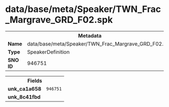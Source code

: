 <h1>data/base/meta/Speaker/TWN_Frac_Margrave_GRD_F02.spk</h1><table><tr><th colspan="100%">Metadata</th></tr><tr><td><b>Name</b></td><td>data/base/meta/Speaker/TWN_Frac_Margrave_GRD_F02.spk</td></tr><tr><td><b>Type</b></td><td>SpeakerDefinition</td></tr><tr><td><b>SNO ID</b></td><td>946751</td></tr></table>

<table><tr><th colspan="100%">Fields</th></tr><tr><td><b>unk_ca1a658</b></td><td><code>946751</code></td></tr><tr><td><b>unk_8c41fbd</b></td><td></td></tr></table>

